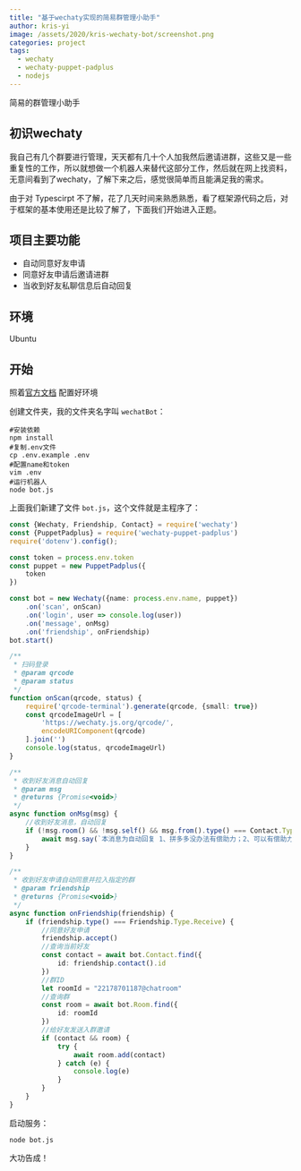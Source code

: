 ```yaml
---
title: "基于wechaty实现的简易群管理小助手"
author: kris-yi
image: /assets/2020/kris-wechaty-bot/screenshot.png
categories: project
tags:
  - wechaty
  - wechaty-puppet-padplus
  - nodejs
---
```


简易的群管理小助手

## 初识wechaty

我自己有几个群要进行管理，天天都有几十个人加我然后邀请进群，这些又是一些重复性的工作，所以就想做一个机器人来替代这部分工作，然后就在网上找资料，无意间看到了wechaty，了解下来之后，感觉很简单而且能满足我的需求。

由于对 Typescirpt 不了解，花了几天时间来熟悉熟悉，看了框架源代码之后，对于框架的基本使用还是比较了解了，下面我们开始进入正题。

## 项目主要功能

 - 自动同意好友申请
 - 同意好友申请后邀请进群
 - 当收到好友私聊信息后自动回复

## 环境

Ubuntu

## 开始

照着[官方文档](https://github.com/wechaty/wechaty-puppet-padplus) 配置好环境

创建文件夹，我的文件夹名字叫 `wechatBot`：
 ```shell
#安装依赖
npm install
#复制.env文件
cp .env.example .env
#配置name和token
vim .env
#运行机器人
node bot.js
```

上面我们新建了文件 `bot.js`，这个文件就是主程序了：

```typescript
const {Wechaty, Friendship, Contact} = require('wechaty')
const {PuppetPadplus} = require('wechaty-puppet-padplus')
require('dotenv').config();

const token = process.env.token
const puppet = new PuppetPadplus({
    token
})

const bot = new Wechaty({name: process.env.name, puppet})
    .on('scan', onScan)
    .on('login', user => console.log(user))
    .on('message', onMsg)
    .on('friendship', onFriendship)
bot.start()

/**
 * 扫码登录
 * @param qrcode
 * @param status
 */
function onScan(qrcode, status) {
    require('qrcode-terminal').generate(qrcode, {small: true})
    const qrcodeImageUrl = [
        'https://wechaty.js.org/qrcode/',
        encodeURIComponent(qrcode)
    ].join('')
    console.log(status, qrcodeImageUrl)
}

/**
 * 收到好友消息自动回复
 * @param msg
 * @returns {Promise<void>}
 */
async function onMsg(msg) {
    //收到好友消息，自动回复
    if (!msg.room() && !msg.self() && msg.from().type() === Contact.Type.Individual) {
        await msg.say(`本消息为自动回复 1、拼多多没办法有偿助力；2、可以有偿助力的有：淘宝京东领券，可以在淘宝可以上找客服回复"淘宝京东有偿助力"；`)
    }
}

/**
 * 收到好友申请自动同意并拉入指定的群
 * @param friendship
 * @returns {Promise<void>}
 */
async function onFriendship(friendship) {
    if (friendship.type() === Friendship.Type.Receive) {
        //同意好友申请
        friendship.accept()
        //查询当前好友
        const contact = await bot.Contact.find({
            id: friendship.contact().id
        })
        //群ID
        let roomId = "22178701187@chatroom"
        //查询群
        const room = await bot.Room.find({
            id: roomId
        })
        //给好友发送入群邀请
        if (contact && room) {
            try {
                await room.add(contact)
            } catch (e) {
                console.log(e)
            }
        }
    }
}
```

启动服务：

```shell script
node bot.js
```

大功告成！
